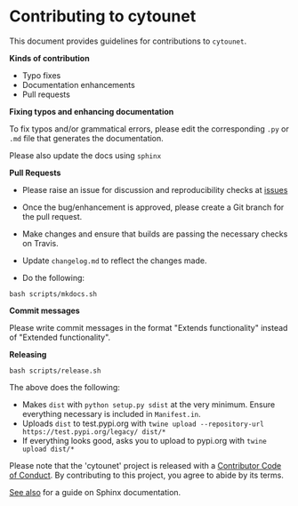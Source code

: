 # Contributing to cytounet

This document provides guidelines for contributions to `cytounet`.

**Kinds of contribution**

* Typo fixes
* Documentation enhancements
* Pull requests


**Fixing typos and enhancing documentation**

To fix typos and/or grammatical errors, please edit the corresponding `.py` or `.md` file that generates the documentation. 

Please also update the docs using `sphinx`

**Pull Requests**

* Please raise an issue for discussion and reproducibility checks at [issues](https://github.com/Nelson-Gon/cytounet/issues)

* Once the bug/enhancement is approved, please create a Git branch for the pull request.

* Make changes and ensure that builds are passing the necessary checks on Travis.

* Update `changelog.md` to reflect the changes made.

* Do the following:



```
bash scripts/mkdocs.sh 
```

**Commit messages**

Please write commit messages in the format "Extends functionality" instead of "Extended functionality".


**Releasing**

```shell
bash scripts/release.sh
```
The above does the following:

 - Makes `dist` with `python setup.py sdist` at the very minimum. Ensure everything necessary is included in
 `Manifest.in`. 
 - Uploads `dist` to test.pypi.org with `twine upload --repository-url https://test.pypi.org/legacy/ dist/*`
 - If everything looks good, asks you to upload to pypi.org with `twine upload dist/*`
 
Please note that the 'cytounet' project is released with a
[Contributor Code of Conduct](https://github/com/Nelson-Gon/cytounet/.github/CODE_OF_CONDUCT.md).
By contributing to this project, you agree to abide by its terms.

[See also](https://samnicholls.net/2016/06/15/how-to-sphinx-readthedocs/) for a guide on Sphinx documentation.
